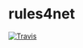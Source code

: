 # rules4net

[![Travis](https://travis-ci.org/jplindgren/rules4net.svg?branch=master)](https://travis-ci.org/jplindgren/rules4net)
